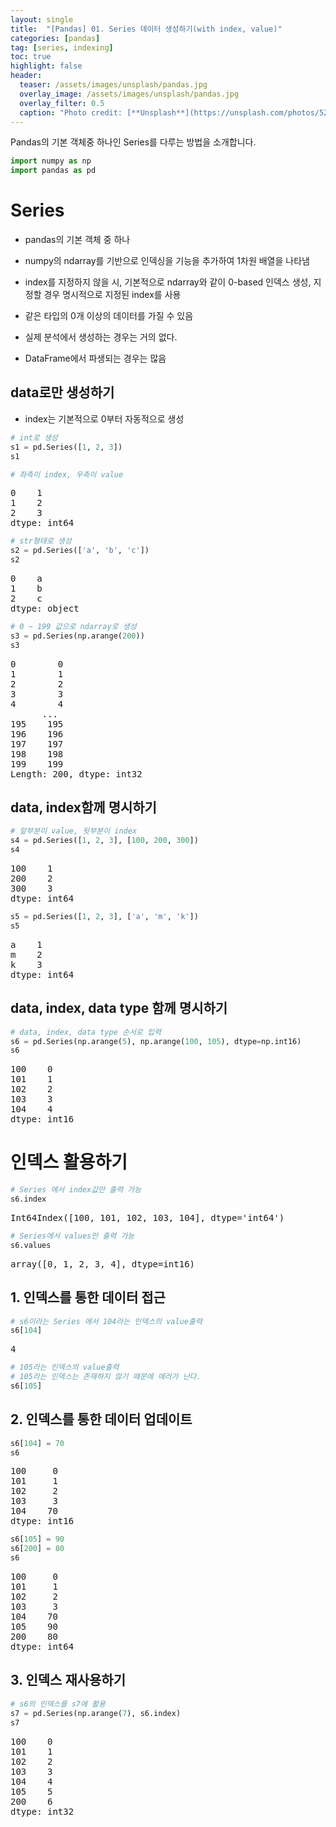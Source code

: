 ```yaml
---
layout: single
title:  "[Pandas] 01. Series 데이터 생성하기(with index, value)"
categories: [pandas]
tag: [series, indexing]
toc: true
highlight: false
header:
  teaser: /assets/images/unsplash/pandas.jpg
  overlay_image: /assets/images/unsplash/pandas.jpg
  overlay_filter: 0.5
  caption: "Photo credit: [**Unsplash**](https://unsplash.com/photos/52jRtc2S_VE)"
---
```


Pandas의 기본 객체중 하나인 Series를 다루는 방법을 소개합니다.

<head>
  <style>
    table.dataframe {
      white-space: normal;
      width: 100%;
      height: 240px;
      display: block;
      overflow: auto;
      font-family: Arial, sans-serif;
      font-size: 0.9rem;
      line-height: 20px;
      text-align: center;
      border: 0px !important;
    }

    table.dataframe th {
      text-align: center;
      font-weight: bold;
      padding: 8px;
    }

    table.dataframe td {
      text-align: center;
      padding: 8px;
    }

    table.dataframe tr:hover {
      background: #b8d1f3; 
    }

    .output_prompt {
      overflow: auto;
      font-size: 0.9rem;
      line-height: 1.45;
      border-radius: 0.3rem;
      -webkit-overflow-scrolling: touch;
      padding: 0.8rem;
      margin-top: 0;
      margin-bottom: 15px;
      font: 1rem Consolas, "Liberation Mono", Menlo, Courier, monospace;
      color: $code-text-color;
      border: solid 1px $border-color;
      border-radius: 0.3rem;
      word-break: normal;
      white-space: pre;
    }

  .dataframe tbody tr th:only-of-type {
      vertical-align: middle;
  }

  .dataframe tbody tr th {
      vertical-align: top;
  }

  .dataframe thead th {
      text-align: center !important;
      padding: 8px;
  }

  .page__content p {
      margin: 0 0 0px !important;
  }

  .page__content p > strong {
    font-size: 0.8rem !important;
  }

  </style>
</head>



```python
import numpy as np
import pandas as pd
```

# Series

  - pandas의 기본 객체 중 하나

  - numpy의 ndarray를 기반으로 인덱싱을 기능을 추가하여 1차원 배열을 나타냄

  - index를 지정하지 않을 시, 기본적으로 ndarray와 같이 0-based 인덱스 생성, 지정할 경우 명시적으로 지정된 index를 사용

  - 같은 타입의 0개 이상의 데이터를 가질 수 있음

  - 실제 분석에서 생성하는 경우는 거의 없다.

  - DataFrame에서 파생되는 경우는 많음


## data로만 생성하기

 - index는 기본적으로 0부터 자동적으로 생성



```python
# int로 생성
s1 = pd.Series([1, 2, 3])
s1

# 좌측이 index, 우측이 value
```

<pre>
0    1
1    2
2    3
dtype: int64
</pre>

```python
# str형태로 생성
s2 = pd.Series(['a', 'b', 'c'])
s2
```

<pre>
0    a
1    b
2    c
dtype: object
</pre>

```python
# 0 ~ 199 값으로 ndarray로 생성
s3 = pd.Series(np.arange(200))
s3
```

<pre>
0        0
1        1
2        2
3        3
4        4
      ... 
195    195
196    196
197    197
198    198
199    199
Length: 200, dtype: int32
</pre>
## data, index함께 명시하기



```python
# 앞부분이 value, 뒷부분이 index
s4 = pd.Series([1, 2, 3], [100, 200, 300])
s4
```

<pre>
100    1
200    2
300    3
dtype: int64
</pre>

```python
s5 = pd.Series([1, 2, 3], ['a', 'm', 'k'])
s5
```

<pre>
a    1
m    2
k    3
dtype: int64
</pre>
## data, index, data type 함께 명시하기



```python
# data, index, data type 순서로 입력
s6 = pd.Series(np.arange(5), np.arange(100, 105), dtype=np.int16)
s6
```

<pre>
100    0
101    1
102    2
103    3
104    4
dtype: int16
</pre>
# 인덱스 활용하기



```python
# Series 에서 index값만 출력 가능
s6.index
```

<pre>
Int64Index([100, 101, 102, 103, 104], dtype='int64')
</pre>

```python
# Series에서 values만 출력 가능
s6.values
```

<pre>
array([0, 1, 2, 3, 4], dtype=int16)
</pre>
## 1. 인덱스를 통한 데이터 접근



```python
# s6이라는 Series 에서 104라는 인덱스의 value출력
s6[104]
```

<pre>
4
</pre>

```python
# 105라는 인덱스의 value출력
# 105라는 인덱스는 존재하지 않기 때문에 에러가 난다.
s6[105]
```

## 2. 인덱스를 통한 데이터 업데이트



```python
s6[104] = 70
s6
```

<pre>
100     0
101     1
102     2
103     3
104    70
dtype: int16
</pre>

```python
s6[105] = 90
s6[200] = 80
s6
```

<pre>
100     0
101     1
102     2
103     3
104    70
105    90
200    80
dtype: int64
</pre>
## 3. 인덱스 재사용하기



```python
# s6의 인덱스를 s7에 활용
s7 = pd.Series(np.arange(7), s6.index)
s7
```

<pre>
100    0
101    1
102    2
103    3
104    4
105    5
200    6
dtype: int32
</pre>